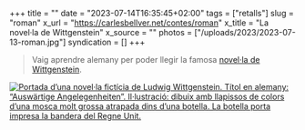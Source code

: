 +++
title = ""
date = "2023-07-14T16:35:45+02:00"
tags = ["retalls"]
slug = "roman"
x_url = "https://carlesbellver.net/contes/roman"
x_title = "La novel·la de Wittgenstein"
x_source = ""
photos = ["/uploads/2023/2023-07-13-roman.jpg"]
syndication = []
+++

> Vaig aprendre alemany per poder llegir la famosa [novel·la de Wittgenstein](/contes/roman/).

<a href="/contes/roman/"><img src="/uploads/2023/2023-07-13-roman.jpg" alt="Portada d’una novel·la fictícia de Ludwig Wittgenstein. Títol en alemany: “Auswärtige Angelegenheiten”. Il·lustració: dibuix amb llapissos de colors d’una mosca molt grossa atrapada dins d’una botella. La botella porta impresa la bandera del Regne Unit."></a>
